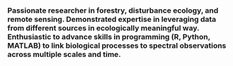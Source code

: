 ### Passionate researcher in forestry, disturbance ecology, and remote sensing. Demonstrated expertise in leveraging data from different sources in ecologically meaningful way. Enthusiastic to advance skills in programming (R, Python, MATLAB) to link biological processes to spectral observations across multiple scales and time.

<!--
**ThapaBina/ThapaBina** is a ✨ _special_ ✨ repository because its `README.md` (this file) appears on your GitHub profile.

Here are some ideas to get you started:

- 🔭 I’m currently working on ...
- 🌱 I’m currently learning ...
- 👯 I’m looking to collaborate on ...
- 🤔 I’m looking for help with ...
- 💬 Ask me about ...
- 📫 How to reach me: ...
- 😄 Pronouns: ...
- ⚡ Fun fact: ...
-->
